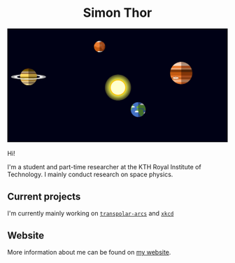 <h1 align=center> Simon Thor </h1>

[![Website banner](https://github.com/simonthor/simonthor/blob/master/planets.png)](https://simonthor.github.io)

Hi!

I'm a student and part-time researcher at the KTH Royal Institute of Technology. I mainly conduct research on space physics.

## Current projects
I'm currently mainly working on [`transpolar-arcs`](https://github.com/simonthor/transpolar-arcs) and [`xkcd`](https://github.com/simonthor/xkcd)

## Website
More information about me can be found on [my website](https://simonthor.github.io).
